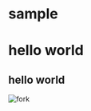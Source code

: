 # sample
# hello world

## hello world

![fork](https://user-images.githubusercontent.com/24481186/53962225-85b49f80-4110-11e9-81fa-29c332ba425d.png)
